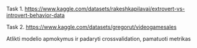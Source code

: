 Task 1.
https://www.kaggle.com/datasets/rakeshkapilavai/extrovert-vs-introvert-behavior-data

Task 2.
https://www.kaggle.com/datasets/gregorut/videogamesales

Atlikti modelio apmokymus ir padaryti crossvalidation, pamatuoti metrikas
